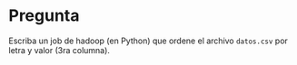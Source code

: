 Pregunta
===========================================================================

Escriba un job de hadoop (en Python) que ordene el archivo `datos.csv` por 
letra y valor (3ra columna).
